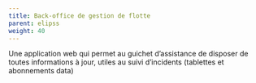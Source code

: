 ```yaml
---
title: Back-office de gestion de flotte
parent: elipss
weight: 40
---
```


Une application web qui permet au guichet d’assistance de disposer de toutes informations à jour, utiles au suivi d’incidents (tablettes et abonnements data)
